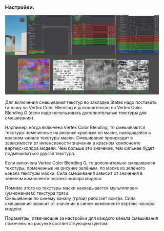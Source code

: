 ### Настройки.

![](/wiki/mask_texture_2.jpg)  

Для включения смешивания текстур во закладке States надо поставить галочку на Vertex Color Blending и
дополнительно на Vertex Color Blending G (если надо использовать дополнительные текстуры для смешивания).   

Нарпимер, когда включена Vertex Color Blending, то смешиваются текстуры помеченные на рисунке
красным по маске, находящейся в красном канале текстуры маски. Смешивание происходит в зависимости от
интенсивности значения в красном компоненте вертекс-колора модели. Чем больше это значение, тем сильнее
будет подмешиваться другая текстура.    

Если включена Vertex Color Blending G, то дополнительно смешиваюся текстуры, помеченные на рисунке зелёным,
по маске из зелёного канала текстуры маски. Сила смешивания зависит от значения в зелёном компоненте
вертекс-колора модели.  

Помимо этого из текстуры маски накладывается мультиплаем (умножением) текстура грязи.   
Смешивание по синему каналу (грязи) работает всегда. Сила смешивания зависит от значения в синем компоненте
вертекс-колора модели.  

Параметры, отвечающие за настройки для каждого канала смешивания помечены на рисунке соответствующим цветом.    
